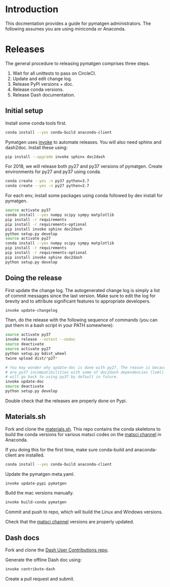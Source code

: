 # Introduction

This docmentation provides a guide for pymatgen administrators. The following 
assumes you are using miniconda or Anaconda.

# Releases

The general procedure to releasing pymatgen comprises three steps.

1. Wait for all unittests to pass on CircleCI.
2. Update and edit change log.
2. Release PyPI versions + doc.
3. Release conda versions.
4. Release Dash documentation.

## Initial setup

Install some conda tools first.

```bash
conda install --yes conda-build anaconda-client
```

Pymatgen uses [invoke](http://www.pyinvoke.org/) to automate releases. You will 
also need sphinx and dash2doc. Install these using:

```bash
pip install --upgrade invoke sphinx doc2dash
```

For 2018, we will release both py27 and py37 versions of pymatgen. Create 
environments for py27 and py37 using conda.

```bash
conda create --yes -n py37 python=3.7
conda create --yes -n py27 python=2.7
```

For each env, install some packages using conda followed by dev install for 
pymatgen.

```bash
source activate py37
conda install --yes numpy scipy sympy matplotlib
pip install -r requirements
pip install -r requirements-optional
pip install invoke sphinx doc2dash
python setup.py develop
source activate py27
conda install --yes numpy scipy sympy matplotlib
pip install -r requirements
pip install -r requirements-optional
pip install invoke sphinx doc2dash
python setup.py develop
```

## Doing the release

First update the change log. The autogenerated change log is simply a list of 
commit messages since the last version.  Make sure to edit the log for brevity
and to attribute significant features to appropriate developers. 

```bash
invoke update-changelog

```

Then, do the release with the following sequence of commands (you can put them
in a bash script in your PATH somewhere):


```bash
source activate py37
invoke release --notest --nodoc
source deactivate
source activate py27
python setup.py bdist_wheel
twine upload dist/*p27*

# You may wonder why update-doc is done with py27. The reason is because there
# are py37 incompatibilities with some of doc2dash dependencies (lxml). We
# will go back to using py37 by default in future.
invoke update-doc
source deactivate
python setup.py develop
```

Double check that the releases are properly done on Pypi.

## Materials.sh

Fork and clone the [materials.sh](https://github.com/materialsvirtuallab/materials.sh).
This repo contains the conda skeletons to build the conda versions for various
matsci codes on the [matsci channel](https://anaconda.org/matsci) in Anaconda.

If you doing this for the first time, make sure conda-build and anaconda-client are installed.
```bash
conda install --yes conda-build anaconda-client
```

Update the pymatgen meta.yaml.

```bash
invoke update-pypi pymatgen
```

Build the mac versions manually.
```bash
invoke build-conda pymatgen
```

Commit and push to repo, which will build the Linux and Windows versions.

Check that the [matsci channel](https://anaconda.org/matsci) versions are
properly updated.

## Dash docs

Fork and clone the [Dash User Contributions repo](https://github.com/Kapeli/Dash-User-Contributions).

Generate the offline Dash doc using:
```bash
invoke contribute-dash
```

Create a pull request and submit.